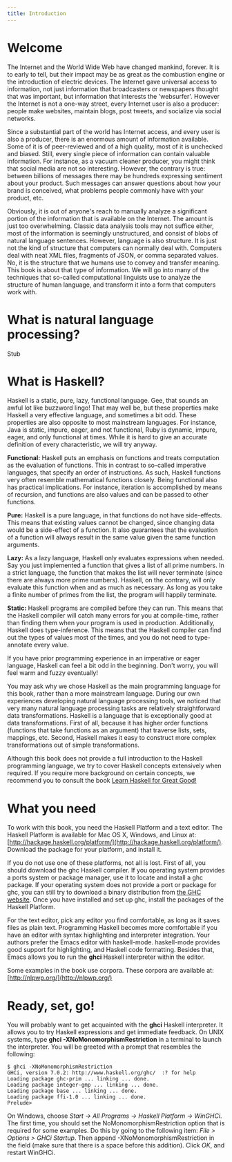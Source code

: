 ```yaml
---
title: Introduction
---
```


# Welcome

The Internet and the World Wide Web have changed mankind, forever. It is
to early to tell, but their impact may be as great as the combustion
engine or the introduction of electric devices. The Internet gave
universal access to information, not just information that broadcasters
or newspapers thought that was important, but information that interests
the 'websurfer'. However the Internet is not a one-way street, every
Internet user is also a producer: people make websites, maintain blogs,
post tweets, and socialize via social networks.

Since a substantial part of the world has Internet access, and every
user is also a producer, there is an enormous amount of information
available. Some of it is of peer-reviewed and of a high quality, most of
it is unchecked and biased. Still, every single piece of information can
contain valuable information. For instance, as a vacuum cleaner
producer, you might think that social media are not so interesting.
However, the contrary is true: between billions of messages there may be
hundreds expressing sentiment about your product. Such messages can
answer questions about how your brand is conceived, what problems people
commonly have with your product, etc.

Obviously, it is out of anyone's reach to manually analyze a significant
portion of the information that is available on the Internet. The amount
is just too overwhelming. Classic data analysis tools may not suffice
either, most of the information is seemingly unstructured, and consist
of blobs of natural language sentences. However, language is also
structure. It is just not the kind of structure that computers can
normally deal with. Computers deal with neat XML files, fragments of
JSON, or comma separated values. No, it is the structure that we humans
use to convey and transfer meaning. This book is about that type of
information. We will go into many of the techniques that so-called
computational linguists use to analyze the structure of human language,
and transform it into a form that computers work with.

# What is natural language processing?

Stub

# What is Haskell?

Haskell is a static, pure, lazy, functional language. Gee, that sounds
an awful lot like buzzword lingo! That may well be, but these properties
make Haskell a very effective language, and sometimes a bit odd. These
properties are also opposite to most mainstream languages. For instance,
Java is static, impure, eager, and not functional, Ruby is dynamic,
impure, eager, and only functional at times. While it is hard to give an
accurate definition of every characteristic, we will try anyway.

**Functional:** Haskell puts an emphasis on functions and treats
computation as the evaluation of functions. This in contrast to
so-called imperative languages, that specify an order of instructions.
As such, Haskell functions very often resemble mathematical functions
closely. Being functional also has practical implications. For instance,
iteration is accomplished by means of recursion, and functions are also
values and can be passed to other functions.

**Pure:** Haskell is a pure language, in that functions do not have
side-effects. This means that existing values cannot be changed, since
changing data would be a side-effect of a function. It also guarantees
that the evaluation of a function will always result in the same value
given the same function arguments.

**Lazy:** As a lazy language, Haskell only evaluates expressions when
needed. Say you just implemented a function that gives a list of all
prime numbers. In a strict language, the function that makes the list
will never terminate (since there are always more prime numbers).
Haskell, on the contrary, will only evaluate this function when and as
much as necessary. As long as you take a finite number of primes from
the list, the program will happily terminate.

**Static:** Haskell programs are compiled before they can run. This
means that the Haskell compiler will catch many errors for you at
compile-time, rather than finding them when your program is used in
production. Additionally, Haskell does type-inference. This means that
the Haskell compiler can find out the types of values most of the times,
and you do not need to type-annotate every value.

If you have prior programming experience in an imperative or eager
language, Haskell can feel a bit odd in the beginning. Don't worry, you
will feel warm and fuzzy eventually!

You may ask why we chose Haskell as the main programming language for
this book, rather than a more mainstream language. During our own
experiences developing natural language processing tools, we noticed
that very many natural language processing tasks are relatively
straightforward data transformations. Haskell is a language that is
exceptionally good at data transformations. First of all, because it has
higher order functions (functions that take functions as an argument)
that traverse lists, sets, mappings, etc. Second, Haskell makes it easy
to construct more complex transformations out of simple transformations.

Although this book does not provide a full introduction to the Haskell
programming language, we try to cover Haskell concepts extensively when
required. If you require more background on certain concepts, we
recommend you to consult the book [Learn Haskell for Great
Good!](http://learnyouahaskell.com/)

# What you need

To work with this book, you need the Haskell Platform and a text editor.
The Haskell Platform is available for Mac OS X, Windows, and Linux at:
[http://hackage.haskell.org/platform/](http://hackage.haskell.org/platform/).
Download the package for your platform, and install it.

If you do not use one of these platforms, not all is lost. First of all,
you should download the ghc Haskell compiler. If you operating system
provides a ports system or package manager, use it to locate and install
a ghc package. If your operating system does not provide a port or
package for ghc, you can still try to download a binary distribution
from [the GHC website](http://www.haskell.org/ghc/). Once you have
installed and set up ghc, install the packages of the Haskell Platform.

For the text editor, pick any editor you find comfortable, as long as it
saves files as plain text. Programming Haskell becomes more comfortable
if you have an editor with syntax highlighting and interpreter
integration. Your authors prefer the Emacs editor with haskell-mode.
haskell-mode provides good support for highlighting, and Haskell code
formatting. Besides that, Emacs allows you to run the **ghci** Haskell
interpreter within the editor.

Some examples in the book use corpora. These corpora are available at:
[http://nlpwp.org/](http://nlpwp.org/)

# Ready, set, go!

You will probably want to get acquainted with the **ghci** Haskell
interpreter. It allows you to try Haskell expressions and get immediate
feedback. On UNIX systems, type **ghci -XNoMonomorphismRestriction** in
a terminal to launch the interpreter. You will be greeted with a prompt
that resembles the following:

~~~~ {.haskell}
$ ghci -XNoMonomorphismRestriction
GHCi, version 7.0.2: http://www.haskell.org/ghc/  :? for help
Loading package ghc-prim ... linking ... done.
Loading package integer-gmp ... linking ... done.
Loading package base ... linking ... done.
Loading package ffi-1.0 ... linking ... done.
Prelude> 
~~~~

On Windows, choose *Start -\> All Programs -\> Haskell Platform -\>
WinGHCi*. The first time, you should set the NoMonomorphismRestriction
option that is required for some examples. Do this by going to the
following item: *File \> Options \> GHCi Startup*. Then append
-XNoMonomorphismRestriction in the field (make sure that there is a
space before this addition). Click *OK*, and restart WinGHCi.

